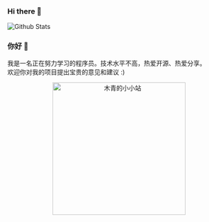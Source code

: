 ### Hi there 👋

![Github Stats](https://github-readme-stats.vercel.app/api?username=muqing08)

### 你好 👋

我是一名正在努力学习的程序员。技术水平不高，热爱开源、热爱分享。  
欢迎你对我的项目提出宝贵的意见和建议 :)  


<p align="center"><img alt="木青的小小站" style="width:300px" src="https://pic.stackoverflow.wiki/uploadImages/223/91/106/244/2020/05/09/12/52/146a5490-6ddb-40a7-b3c9-9df41225949c.jpg"></p>
